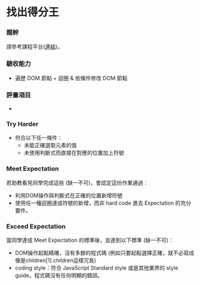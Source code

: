 # 找出得分王

### 題幹
請參考課程平台([連結](https://lighthouse.alphacamp.co/courses/40/assignments/951))。

### 驗收能力
* 遍歷 DOM 節點 + 迴圈 & 依條件修改 DOM 節點
### 評量項目
* 
### Try Harder
* 符合以下任一條件：
  * 未能正確選取元素的值
  * 未使用判斷式而直接在對應的位置加上符號
### Meet Expectation
若助教看見同學完成這些 (缺一不可)，會認定這份作業通過：
* 利用DOM操作與判斷式在正確的位置新增符號
* 使用任一種迴圈達成符號的新增，而非 hard code 進去
Expectation 的充分要件。
### Exceed Expectation
當同學達成 Meet Expectation 的標準後，並達到以下標準 (缺一不可)：
* DOM操作起點精確，沒有多餘的程式碼 (例如只要起點選擇正確，就不必寫成像是children[1].children這樣冗長)
* coding style：符合 JavaScript Standard style 或是其他業界的 style guide。程式碼沒有任何明顯的錯誤。